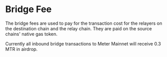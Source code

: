 # Bridge Fee

The bridge fees are used to pay for the transaction cost for the relayers on the destination chain and the relay chain.  They are paid on the source chains' native gas token.

Currently all inbound bridge transactions to Meter Mainnet will receive 0.3 MTR in airdrop.
